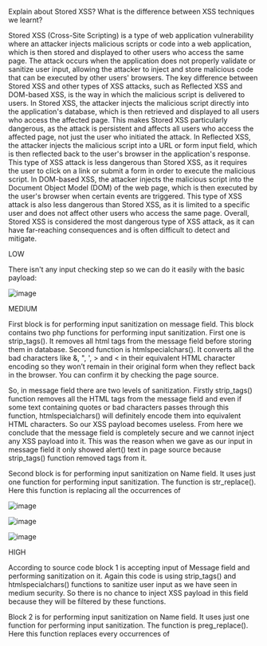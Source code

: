 Explain about Stored XSS? What is the difference between XSS techniques we learnt?

Stored XSS (Cross-Site Scripting) is a type of web application vulnerability where an attacker injects malicious scripts or code into a web application, which is then stored and displayed to other users who access the same page. The attack occurs when the application does not properly validate or sanitize user input, allowing the attacker to inject and store malicious code that can be executed by other users' browsers. The key difference between Stored XSS and other types of XSS attacks, such as Reflected XSS and DOM-based XSS, is the way in which the malicious script is delivered to users. In Stored XSS, the attacker injects the malicious script directly into the application's database, which is then retrieved and displayed to all users who access the affected page. This makes Stored XSS particularly dangerous, as the attack is persistent and affects all users who access the affected page, not just the user who initiated the attack. In Reflected XSS, the attacker injects the malicious script into a URL or form input field, which is then reflected back to the user's browser in the application's response. This type of XSS attack is less dangerous than Stored XSS, as it requires the user to click on a link or submit a form in order to execute the malicious script. In DOM-based XSS, the attacker injects the malicious script into the Document Object Model (DOM) of the web page, which is then executed by the user's browser when certain events are triggered. This type of XSS attack is also less dangerous than Stored XSS, as it is limited to a specific user and does not affect other users who access the same page. Overall, Stored XSS is considered the most dangerous type of XSS attack, as it can have far-reaching consequences and is often difficult to detect and mitigate.

LOW

There isn't any input checking step so we can do it easily with the basic payload:

<script>alert("You have been hacked!");</script>

![image](https://github.com/nahcusira/dvwa/assets/87233531/63aa32c9-897a-4882-841a-23723c940b59)

MEDIUM

First block is for performing input sanitization on message field. This block contains two php functions for performing input sanitization. First one is strip_tags(). It removes all html tags from the message field before storing them in database. Second function is htmlspecialchars(). It converts all the bad characters like &, ", ', > and < in their equivalent HTML character encoding so they won’t remain in their original form when they reflect back in the browser. You can confirm it by checking the page source.

So, in message field there are two levels of sanitization. Firstly strip_tags() function removes all the HTML tags from the message field and even if some text containing quotes or bad characters passes through this function, htmlspecialchars() will definitely encode them into equivalent HTML characters. So our XSS payload becomes useless. From here we conclude that the message field is completely secure and we cannot inject any XSS payload into it. This was the reason when we gave <script>alert()</script> as our input in message field it only showed alert() text in page source because strip_tags() function 
removed <script> and </script> tags from it.

Second block is for performing input sanitization on Name field. It uses just one function for performing input sanitization. The function is str_replace(). Here this function is replacing all the occurrences of <script> tag with null or blank character. We can use this field to inject our XSS payload. Since this field is replacing all occurrences of <script> tag so we cannot use any XSS payload which contains <script> tag in it. 

We can bypass this security by using some other payloads which do not contain <script> tags in it and we can use script tag with different casing enabled. Like we can use <Script> or <scRiPt> or <ScRiPt> in place of <script>. Let us inject it in Name field. So when I tried to enter this payload in Name field it does not accept all the characters of our payload because it has some client side restriction. The restriction is, that a user can enter a maximum of 10 characters in the name field. Since it is a client-side restriction so it can be bypassed very easily.

<scRipt> alert("You have been hacked!"); </scRipt>

![image](https://github.com/nahcusira/dvwa/assets/87233531/01d33c3d-5499-46f3-93b6-e2459c71663f)

![image](https://github.com/nahcusira/dvwa/assets/87233531/42d58586-e094-4fc3-8c01-9a83d390202d)

![image](https://github.com/nahcusira/dvwa/assets/87233531/ccaf3826-b5fb-4a8c-8181-37de0a022319)

HIGH

According to source code block 1 is accepting input of Message field and performing sanitization on it. Again this code is using strip_tags() and htmlspecialchars() functions to sanitize user input as we have seen in medium security. So there is no chance to inject XSS payload in this field because they will be filtered by these functions.

Block 2 is for performing input sanitization on Name field. It uses just one function for performing input sanitization. The function is preg_replace(). Here this function replaces every occurrences of <script> tag irrespective of their cases with null or blank. So here every XSS payload which includes <script> tag into it will be useless. 

To bypass this, we'll do the same step in the medium section but have to use some other XSS payload that doesn't contain the <script> tag in it.

<img src=X onerror="alert('you have been hacked!')">

![image](https://github.com/nahcusira/dvwa/assets/87233531/8148c935-bcdc-45ae-8e3c-50b3db5a30dc)

![image](https://github.com/nahcusira/dvwa/assets/87233531/fd897f59-bc68-41ab-ad06-da1402996156)

![image](https://github.com/nahcusira/dvwa/assets/87233531/67226dc1-9775-49a5-a34a-074716a526c5)
